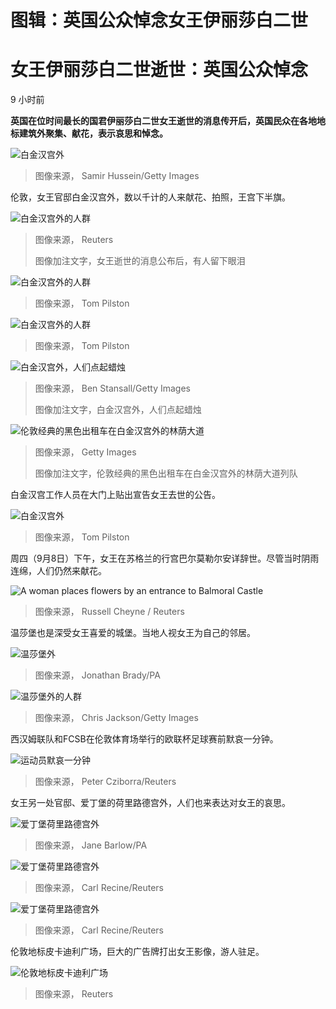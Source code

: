 # 图辑：英国公众悼念女王伊丽莎白二世

#  女王伊丽莎白二世逝世：英国公众悼念

9 小时前

**英国在位时间最长的国君伊丽莎白二世女王逝世的消息传开后，英国民众在各地地标建筑外聚集、献花，表示哀思和悼念。**

![白金汉宫外](_126653572_6b48bce0-fac5-44fe-98a6-7374374e5937.jpg)

> 图像来源，  Samir Hussein/Getty Images

伦敦，女王官邸白金汉宫外，数以千计的人来献花、拍照，王宫下半旗。

![白金汉宫外的人群](_126653575_2e9bd6c0-a728-4796-814f-27b683ce3a46.jpg)

> 图像来源，  Reuters
>
> 图像加注文字，女王逝世的消息公布后，有人留下眼泪

![白金汉宫外的人群](_126646642_the_queen_dies2pilston.jpg)

> 图像来源，  Tom Pilston

![白金汉宫外的人群](_126646644_the_queen_dies13pilston.jpg)

> 图像来源，  Tom Pilston

![白金汉宫外，人们点起蜡烛](_126646847_gettyimages-1243051593.jpg)

> 图像来源，  Ben Stansall/Getty Images
>
> 图像加注文字，白金汉宫外，人们点起蜡烛

![伦敦经典的黑色出租车在白金汉宫外的林荫大道](_126653576_9fac066c-d649-4a57-8a2f-c12664e047d2.jpg)

> 图像来源，  Getty Images
>
> 图像加注文字，伦敦经典的黑色出租车在白金汉宫外的林荫大道列队

白金汉宫工作人员在大门上贴出宣告女王去世的公告。

![白金汉宫外](_126653573_e0c92284-1b7d-4b38-a53d-6c4ae7216435.jpg)

> 图像来源，  Tom Pilston

周四（9月8日）下午，女王在苏格兰的行宫巴尔莫勒尔安详辞世。尽管当时阴雨连绵，人们仍然来献花。

![A woman places flowers by an entrance to Balmoral Castle](_126646648_02q.jpg)

> 图像来源，  Russell Cheyne / Reuters

温莎堡也是深受女王喜爱的城堡。当地人视女王为自己的邻居。

![温莎堡外](_126646710_01q.jpg)

> 图像来源，  Jonathan Brady/PA

![温莎堡外的人群](_126646843_11qgettyimages-1421986713.jpg)

> 图像来源，  Chris Jackson/Getty Images

西汉姆联队和FCSB在伦敦体育场举行的欧联杯足球赛前默哀一分钟。

![运动员默哀一分钟](_126646713_04q.jpg)

> 图像来源，  Peter Cziborra/Reuters

女王另一处官邸、爱丁堡的荷里路德宫外，人们也来表达对女王的哀思。

![爱丁堡荷里路德宫外](_126653574_15f0bbe0-cf00-419f-9abe-83a946072e46.jpg)

> 图像来源，  Jane Barlow/PA

![爱丁堡荷里路德宫外](_126646717_06q.jpg)

> 图像来源，  Carl Recine/Reuters

![爱丁堡荷里路德宫外](_126646839_07q.jpg)

> 图像来源，  Carl Recine/Reuters

伦敦地标皮卡迪利广场，巨大的广告牌打出女王影像，游人驻足。

![伦敦地标皮卡迪利广场](_126645664_a418809784cc1671155abda695f9def2349e205c.jpg)

> 图像来源，  Reuters


